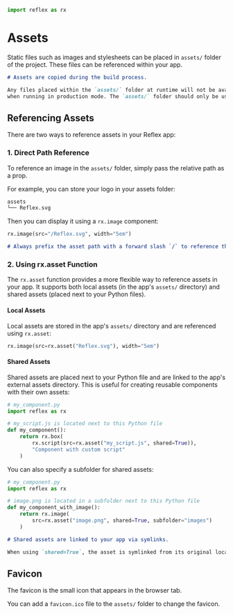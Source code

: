 ```python exec
import reflex as rx
```

# Assets

Static files such as images and stylesheets can be placed in `assets/` folder of the project. These files can be referenced within your app.

```md alert
# Assets are copied during the build process.

Any files placed within the `assets/` folder at runtime will not be available to the app
when running in production mode. The `assets/` folder should only be used for static files.
```

## Referencing Assets

There are two ways to reference assets in your Reflex app:

### 1. Direct Path Reference

To reference an image in the `assets/` folder, simply pass the relative path as a prop.

For example, you can store your logo in your assets folder:

```bash
assets
└── Reflex.svg
```

Then you can display it using a `rx.image` component:

```python demo
rx.image(src="/Reflex.svg", width="5em")
```

```md alert
# Always prefix the asset path with a forward slash `/` to reference the asset from the root of the project, or it may not display correctly on non-root pages.
```

### 2. Using rx.asset Function

The `rx.asset` function provides a more flexible way to reference assets in your app. It supports both local assets (in the app's `assets/` directory) and shared assets (placed next to your Python files).

#### Local Assets

Local assets are stored in the app's `assets/` directory and are referenced using `rx.asset`:

```python demo
rx.image(src=rx.asset("Reflex.svg"), width="5em")
```

#### Shared Assets

Shared assets are placed next to your Python file and are linked to the app's external assets directory. This is useful for creating reusable components with their own assets:

```python box
# my_component.py
import reflex as rx

# my_script.js is located next to this Python file
def my_component():
    return rx.box(
        rx.script(src=rx.asset("my_script.js", shared=True)),
        "Component with custom script"
    )
```

You can also specify a subfolder for shared assets:

```python box
# my_component.py
import reflex as rx

# image.png is located in a subfolder next to this Python file
def my_component_with_image():
    return rx.image(
        src=rx.asset("image.png", shared=True, subfolder="images")
    )
```

```md alert
# Shared assets are linked to your app via symlinks.

When using `shared=True`, the asset is symlinked from its original location to your app's external assets directory. This allows you to keep assets alongside their related code.
```

## Favicon

The favicon is the small icon that appears in the browser tab.

You can add a `favicon.ico` file to the `assets/` folder to change the favicon.
